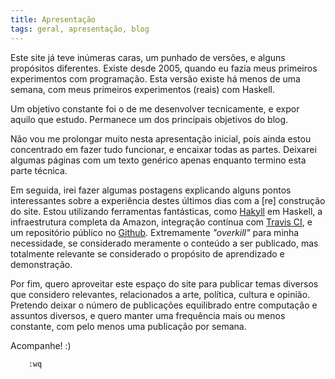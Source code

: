 ```yaml
---
title: Apresentação
tags: geral, apresentação, blog
---
```


Este site já teve inúmeras caras, um punhado de versões, e alguns propósitos
diferentes. Existe desde 2005, quando eu fazia meus primeiros experimentos com
programação. Esta versão existe há menos de uma semana, com meus primeiros
experimentos (reais) com Haskell.

<!--more-->

Um objetivo constante foi o de me desenvolver tecnicamente, e expor aquilo que
estudo. Permanece um dos principais objetivos do blog.

Não vou me prolongar muito nesta apresentação inicial, pois ainda estou
concentrado em fazer tudo funcionar, e encaixar todas as partes. Deixarei
algumas páginas com um texto genérico apenas enquanto termino esta parte
técnica.

Em seguida, irei fazer algumas postagens explicando alguns pontos interessantes
sobre a experiência destes últimos dias com a [re] construção do site. Estou
utilizando ferramentas fantásticas, como [Hakyll](http://jaspervdj.be/hakyll/)
em Haskell, a infraestrutura completa da Amazon, integração contínua com
[Travis CI](https://travis-ci.org/andrewalker/hakyll-awn), e um repositório
público no [Github](https://github.com/andrewalker/hakyll-awn). Extremamente
*"overkill"* para minha necessidade, se considerado meramente o conteúdo a ser
publicado, mas totalmente relevante se considerado o propósito de aprendizado e
demonstração.

Por fim, quero aproveitar este espaço do site para publicar temas diversos que
considero relevantes, relacionados a arte, política, cultura e opinião.
Pretendo deixar o número de publicações equilibrado entre computação e assuntos
diversos, e quero manter uma frequência mais ou menos constante, com pelo menos
uma publicação por semana.

Acompanhe! :)

```
    :wq
```
